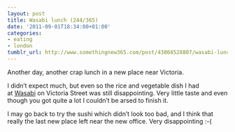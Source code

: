 ```yaml
---
layout: post
title: Wasabi lunch (244/365)
date: '2011-09-01T18:34:00+01:00'
categories:
- eating
- london
tumblr_url: http://www.somethingnew365.com/post/43804528807/wasabi-lunch-244365
---
```

Another day, another crap lunch in a new place near Victoria.

I didn’t expect much, but even so the rice and vegetable dish I had at [Wasabi](http://www.wasabi.uk.com/) on Victoria Street was still disappointing. Very little taste and even though you got quite a lot I couldn’t be arsed to finish it.

I may go back to try the sushi which didn’t look too bad, and I think that really the last new place left near the new office. Very disappointing :-(
